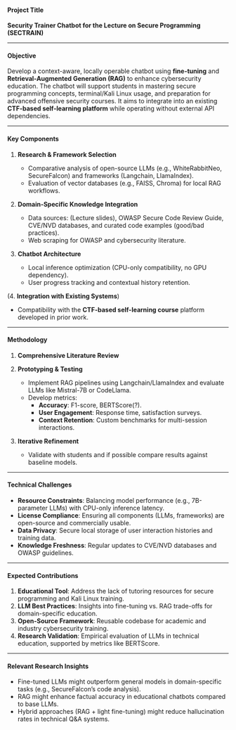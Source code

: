 #### **Project Title**  
**Security Trainer Chatbot for the Lecture on Secure Programming (SECTRAIN)**  

---

#### **Objective**  
Develop a context-aware, locally operable chatbot using **fine-tuning** and **Retrieval-Augmented Generation (RAG)** to enhance cybersecurity education. The chatbot will support students in mastering secure programming concepts, terminal/Kali Linux usage, and preparation for advanced offensive security courses. It aims to integrate into an existing **CTF-based self-learning platform** while operating without external API dependencies.  

---

#### **Key Components**  
1. **Research & Framework Selection**  
   - Comparative analysis of open-source LLMs (e.g., WhiteRabbitNeo, SecureFalcon) and frameworks (Langchain, LlamaIndex).  
   - Evaluation of vector databases (e.g., FAISS, Chroma) for local RAG workflows.  

2. **Domain-Specific Knowledge Integration**  
   - Data sources: (Lecture slides), OWASP Secure Code Review Guide, CVE/NVD databases, and curated code examples (good/bad practices).  
   - Web scraping for OWASP and cybersecurity literature.  

3. **Chatbot Architecture**  
   - Local inference optimization (CPU-only compatibility, no GPU dependency).  
   - User progress tracking and contextual history retention.  

(4. **Integration with Existing Systems**) 
   - Compatibility with the **CTF-based self-learning course** platform developed in prior work.  

---

#### **Methodology**  
1. **Comprehensive Literature Review**  

2. **Prototyping & Testing**  
   - Implement RAG pipelines using Langchain/LlamaIndex and evaluate LLMs like Mistral-7B or CodeLlama.  
   - Develop metrics:  
     - **Accuracy**: F1-score, BERTScore(?).  
     - **User Engagement**: Response time, satisfaction surveys.  
     - **Context Retention**: Custom benchmarks for multi-session interactions.  

3. **Iterative Refinement**  
   - Validate with students and if possible compare results against baseline models.  

---

#### **Technical Challenges**  
- **Resource Constraints**: Balancing model performance (e.g., 7B-parameter LLMs) with CPU-only inference latency.  
- **License Compliance**: Ensuring all components (LLMs, frameworks) are open-source and commercially usable.  
- **Data Privacy**: Secure local storage of user interaction histories and training data.  
- **Knowledge Freshness**: Regular updates to CVE/NVD databases and OWASP guidelines.  

---

#### **Expected Contributions**  
1. **Educational Tool**: Address the lack of tutoring resources for secure programming and Kali Linux training.  
2. **LLM Best Practices**: Insights into fine-tuning vs. RAG trade-offs for domain-specific education.  
3. **Open-Source Framework**: Reusable codebase for academic and industry cybersecurity training.  
4. **Research Validation**: Empirical evaluation of LLMs in technical education, supported by metrics like BERTScore.  

---

#### **Relevant Research Insights**  
- Fine-tuned LLMs might outperform general models in domain-specific tasks (e.g., SecureFalcon’s code analysis).  
- RAG might enhance factual accuracy in educational chatbots compared to base LLMs.  
- Hybrid approaches (RAG + light fine-tuning) might reduce hallucination rates in technical Q&A systems.  

